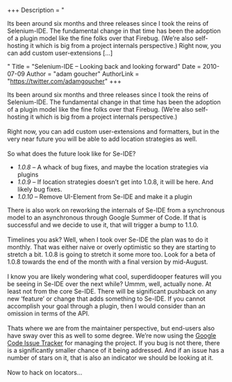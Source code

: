 +++
Description = "<p>Its been around six months and three releases since I took the reins of Selenium-IDE. The fundamental change in that time has been the adoption of a plugin model like the fine folks over that Firebug. (We’re also self-hosting it which is big from a project internals perspective.) Right now, you can add custom user-extensions […]</p>"
Title = "Selenium-IDE – Looking back and looking forward"
Date = 2010-07-09
Author = "adam goucher"
AuthorLink = "https://twitter.com/adamgoucher"
+++

<p>Its been around six months and three releases since I took the reins of Selenium-IDE. The fundamental change in that time has been the adoption of a plugin model like the fine folks over that Firebug. (We&#8217;re also self-hosting it which is big from a project internals perspective.)<br />
<br />
Right now, you can add custom user-extensions and formatters, but in the very near future you will be able to add location strategies as well.<br />
<br />
So what does the future look like for Se-IDE?</p>
<ul>
<li><i>1.0.8</i> &#8211; A whack of bug fixes, and maybe the location strategies via plugins</li>
<li><i>1.0.9</i> &#8211; If location strategies doesn&#8217;t get into 1.0.8, it will be here. And likely bug fixes.</li>
<li><i>1.0.10</i> &#8211; Remove UI-Element from Se-IDE and make it a plugin</li>
</ul>
<p>
There is also work on reworking the internals of Se-IDE from a synchronous model to an asynchronous through Google Summer of Code. If that is successful and we decide to use it, that will trigger a bump to 1.1.0.<br />
<br />
Timelines you ask? Well, when I took over Se-IDE the plan was to do it monthly. That was either naive or overly optimistic so they are starting to stretch a bit. 1.0.8 is going to stretch it some more too. Look for a beta of 1.0.8 towards the end of the month with a final version by mid-August.<br />
<br />
I know you are likely wondering what cool, superdidooper features will you be seeing in Se-IDE over the next while? Ummm, well, actually none. At least not from the core Se-IDE. There will be significant pushback on any new &#8216;feature&#8217; or change that adds something to Se-IDE. If you cannot accomplish your goal through a plugin, then I would consider than an omission in terms of the API.<br />
<br />
Thats where we are from the maintainer perspective, but end-users also have sway over this as well to some degree. We&#8217;re now using the <a href="http://code.google.com/p/selenium/issues/list">Google Code Issue Tracker</a> for managing the project. If you bug is not there, there is a significantly smaller chance of it being addressed. And if an issue has a number of stars on it, that is also an indicator we should be looking at it.<br />
<br />
Now to hack on locators&#8230;</p>

